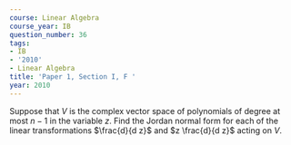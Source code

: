 ```yaml
---
course: Linear Algebra
course_year: IB
question_number: 36
tags:
- IB
- '2010'
- Linear Algebra
title: 'Paper 1, Section I, F '
year: 2010
---
```




Suppose that $V$ is the complex vector space of polynomials of degree at most $n-1$ in the variable $z$. Find the Jordan normal form for each of the linear transformations $\frac{d}{d z}$ and $z \frac{d}{d z}$ acting on $V$.
